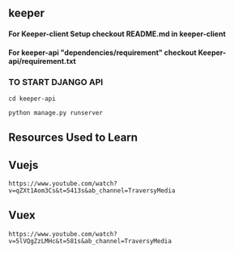 ## keeper
#### For Keeper-client Setup checkout README.md in keeper-client

#### For keeper-api "dependencies/requirement" checkout Keeper-api/requirement.txt

### TO START DJANGO API
```
cd keeper-api
```
```
python manage.py runserver
```

## Resources Used to Learn

<h2> Vuejs</h2>

```
https://www.youtube.com/watch?v=qZXt1Aom3Cs&t=5413s&ab_channel=TraversyMedia
```
## Vuex
 ```
https://www.youtube.com/watch?v=5lVQgZzLMHc&t=581s&ab_channel=TraversyMedia
````
